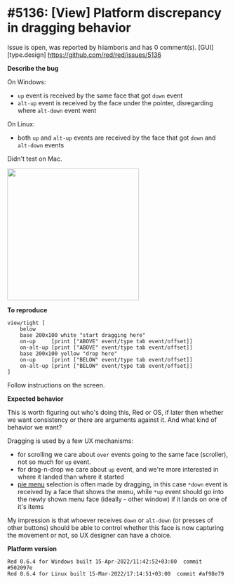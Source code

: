 
#5136: [View] Platform discrepancy in dragging behavior
================================================================================
Issue is open, was reported by hiiamboris and has 0 comment(s).
[GUI] [type.design]
<https://github.com/red/red/issues/5136>

**Describe the bug**

On Windows:
- `up` event is received by the same face that got `down` event
- `alt-up` event is received by the face under the pointer, disregarding where `alt-down` event went

On Linux:
- both `up` and `alt-up` events are received by the face that got `down` and `alt-down` events

Didn't test on Mac.

<img width=300 src=https://i.gyazo.com/bbf92f9a131666f2127f6fb509518f0d.gif></img>

**To reproduce**

```
view/tight [
	below
	base 200x100 white "start dragging here"
	on-up     [print ["ABOVE" event/type tab event/offset]]
	on-alt-up [print ["ABOVE" event/type tab event/offset]]
	base 200x100 yellow "drop here"
	on-up     [print ["BELOW" event/type tab event/offset]]
	on-alt-up [print ["BELOW" event/type tab event/offset]]
]
```
Follow instructions on the screen.

**Expected behavior**

This is worth figuring out who's doing this, Red or OS, if later then whether we want consistency or there are arguments against it. And what kind of behavior we want?

Dragging is used by a few UX mechanisms:
- for scrolling we care about `over` events going to the same face (scroller), not so much for `up` event.
- for drag-n-drop we care about `up` event, and we're more interested in where it landed than where it started
- [pie menu](https://en.wikipedia.org/wiki/Pie_menu) selection is often made by dragging, in this case `*down` event is received by a face that shows the menu, while `*up` event should go into the newly shown menu face (ideally - other window) if it lands on one of it's items

My impression is that whoever receives `down` or `alt-down` (or presses of other buttons) should be able to control whether this face is now capturing the movement or not, so UX designer can have a choice.

**Platform version**
```
Red 0.6.4 for Windows built 15-Apr-2022/11:42:52+03:00  commit #502097e
Red 0.6.4 for Linux built 15-Mar-2022/17:14:51+03:00  commit #af98e79
```



